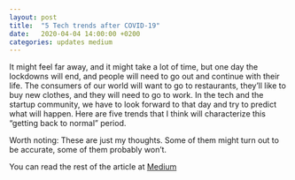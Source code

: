 ```yaml
---
layout: post
title:  "5 Tech trends after COVID-19"
date:   2020-04-04 14:00:00 +0200
categories: updates medium
---
```

It might feel far away, and it might take a lot of time, but one day the lockdowns will end, and people will need to go out and continue with their life. The consumers of our world will want to go to restaurants, they’ll like to buy new clothes, and they will need to go to work. In the tech and the startup community, we have to look forward to that day and try to predict what will happen. Here are five trends that I think will characterize this “getting back to normal” period.

Worth noting: These are just my thoughts. Some of them might turn out to be accurate, some of them probably won’t.

You can read the rest of the article at [Medium](https://medium.com/datadriveninvestor/4-tech-trends-after-covid-19-b1f87b66fa6d?source=friends_link&sk=24bab373aeb511c70d40b62c4d5d3ef2)
